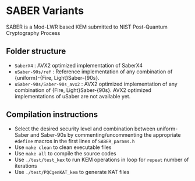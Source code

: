 # SABER Variants
SABER is a Mod-LWR based KEM submitted to NIST Post-Quantum Cryptography Process

## Folder structure

* `SaberX4` : AVX2 optimized implementation of SaberX4 
* `uSaber-90s/ref` : Reference implementation of any combination of {uniform}-{Fire, Light}Saber-{90s}. 
* `uSaber-90s/Saber-90s_avx2` : AVX2 optimized implementation of any combination of {Fire, Light}Saber-{90s}. AVX2 optimized implementations of uSaber are not available yet.

## Compilation instructions

* Select the desired security level and combination between uniform-Saber and Saber-90s by commenting/uncommenting the appropriate `#define` macros in the first lines of `SABER_params.h`
* Use `make clean` to clean executable files
* Use `make all` to compile the source codes 
* Use `./test/test_kex` to run KEM operations in loop for `repeat` number of iterations
* Use `./test/PQCgenKAT_kem` to generate KAT files

